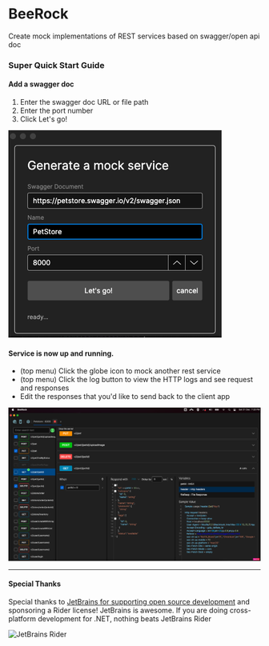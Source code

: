 # BeeRock

Create mock implementations of REST services based on swagger/open api doc

### Super Quick Start Guide

#### Add a swagger doc

1. Enter the swagger doc URL or file path
2. Enter the port number
3. Click Let's go!

![add a swagger doc url or file path!](/docs/AddNewService.png "Add a swagger do")

#### Service is now up and running.

- (top menu) Click the globe icon to mock another rest service
- (top menu) Click the log button to view the HTTP logs and see request and responses
- Edit the responses that you'd like to send back to the client app

<img src="/docs/ServiceTabs.png" alt="JetBrains Rider" width="700px"/>
 

<hr/>

#### Special Thanks
Special thanks to [JetBrains for supporting open source development](https://jb.gg/OpenSourceSupport) and sponsoring a Rider license!  JetBrains is awesome.  If you are doing cross-platform development for .NET, nothing beats JetBrains Rider

<img src="https://resources.jetbrains.com/storage/products/company/brand/logos/Rider_icon.png" alt="JetBrains Rider" width="96px"/>

